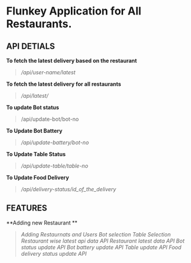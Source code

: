 # Flunkey Application for All Restaurants.

## API DETIALS

**To fetch the latest delivery based on the restaurant**

>_/api/user-name/latest_

**To fetch the latest delivery for all restaurants**
>_/api/latest/_

**To update Bot status**
> /api/update-bot/bot-no


**To Update Bot Battery**
>_/api/update-battery/bot-no_

**To Update Table Status**
>_/api/update-table/table-no_

**To Update Food Delivery**
>_/api/delivery-status/id_of_the_delivery_


## FEATURES

**Adding new Restaurant **
>_Adding Restaurnats and Users_
>_Bot selection_
>_Table Selection_
>_Restaurant wise latest api data API_
>_Restaurant latest data API_
>_Bot status update API_
>_Bot battery update API_
>_Table update API_
>_Food delivery status update API_




